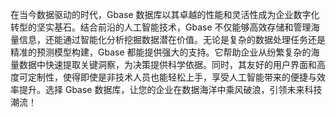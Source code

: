 在当今数据驱动的时代，Gbase 数据库以其卓越的性能和灵活性成为企业数字化转型的坚实基石。结合前沿的人工智能技术，Gbase 不仅能够高效存储和管理海量信息，还能通过智能化分析挖掘数据潜在价值。无论是复杂的数据处理任务还是精准的预测模型构建，Gbase 都能提供强大的支持。它帮助企业从纷繁复杂的海量数据中快速提取关键洞察，为决策提供科学依据。同时，其友好的用户界面和高度可定制性，使得即使是非技术人员也能轻松上手，享受人工智能带来的便捷与效率提升。选择 Gbase 数据库，让您的企业在数据海洋中乘风破浪，引领未来科技潮流！